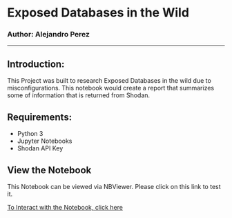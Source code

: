 # __Exposed Databases in the Wild__
### __Author: Alejandro Perez__
---------------------


## __Introduction__:

This Project was built to research Exposed Databases in the wild due to misconfigurations. This notebook would
create a report that summarizes some of information that is returned from Shodan.

## __Requirements:__
* Python 3
* Jupyter Notebooks
* Shodan API Key


## __View the Notebook__
This Notebook can be viewed via NBViewer. Please click on this link to test it.

[To Interact with the Notebook, click here](https://nbviewer.jupyter.org/github/Jandroperez/DBSnooper/blob/main/DBSnooper.ipynb#By:-Alex-Perez)